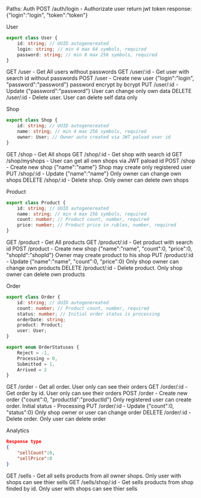 
Paths:
Auth
POST /auth/login - Authorizate user return jwt token response: {"login":"login", "token":"token"}

User
```ts
export class User {
    id: string; // UUID autogenereated
    login: string; // min 4 max 64 symbols, required
    password: string; // min 8 max 256 symbols, required
}
```
GET /user - Get All users without passwords
GET /user/:id - Get user with search id without passwords
POST /user - Create new user {"login":"login", "password":"password"} password encrypt by bcrypt
PUT /user/:id - Update {"password":"password"} User can change only own data
DELETE /user/:id - Delete user. User can delete self data only

Shop
```ts
export class Shop {
    id: string; // UUID autogenereated
    name: string; // min 4 max 256 symbols, required
    owner: User; // Owner auto created via JWT paload user id
}
```
GET /shop - Get All shops
GET /shop/:id - Get shop with search id
GET /shop/myshops - User can get all own shops via JWT paload id
POST /shop - Create new shop {"name":"name"} Shop may create only registered user
PUT /shop/:id - Update {"name":"name"} Only owner can change own shops
DELETE /shop/:id - Delete shop. Only owner can delete own shops

Product
```ts
export class Product {
    id: string; // UUID autogenereated
    name: string; // min 4 max 256 symbols, required
    count: number; // Product count, number, required
    price: number; // Product price in rubles, number, required
}
```
GET /product - Get All products
GET /product/:id - Get product with search id
POST /product - Create new shop {"name":"name", "count":0, "price":0, "shopId":"shopId"} Owner may create product to his shop
PUT /product/:id - Update {"name":"name", "count":0, "price":0} Only shop owner can change own products
DELETE /product/:id - Delete product. Only shop owner can delete own products

Order
```ts
export class Order {
    id: string; // UUID autogenereated
    count: number; // Product count, number, required
    status: number; // Initial order status is processing
    orderDate: string;
    product: Product;
    user: User;
}
```
```ts
export enum OrderStatuses {
    Reject = -1,
    Processing = 0,
    Submitted = 1,
    Arrived = 2
}
```
GET /order - Get all order. User only can see their orders
GET /order/:id - Get order by id. User only can see their orders
POST /order - Create new order {"count":0, "productId":"productId"} Only registered user can create order. Initial status - Processing
PUT /order/:id - Update {"count":0, "status":0} Only shop owner or user can change order
DELETE /order/:id - Delete order. Only user can delete order


Analytics
```json
Response type
{
    "sellCount":0,
    "sellPrice":0
}
```
GET /sells - Get all sells products from all owner shops. Only user with shops can see thier sells
GET /sells/shop/:id - Get sells products from shop finded by id. Only user with shops can see thier sells
